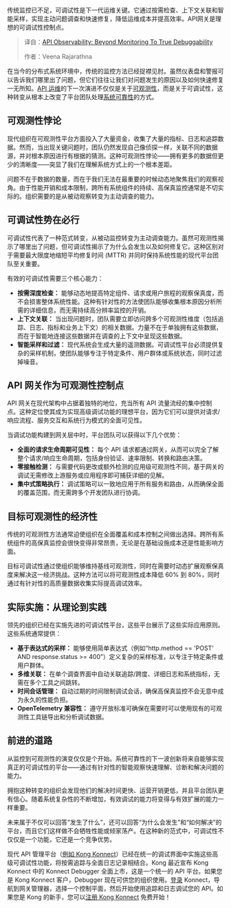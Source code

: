 <!--
title: API可观测性：从监控走向真正的可调试性
cover: https://cdn.thenewstack.io/media/2025/08/b5dbe6b1-screenshot-2025-08-06-at-10.42.14%E2%80%AFam-1024x580.png
summary: 传统监控已不足，可调试性是下一代运维关键。它通过按需检查、上下文关联和智能采样，实现主动问题调查和快速修复，降低运维成本并提高效率。API网关是理想的可调试性控制点。
-->

传统监控已不足，可调试性是下一代运维关键。它通过按需检查、上下文关联和智能采样，实现主动问题调查和快速修复，降低运维成本并提高效率。API网关是理想的可调试性控制点。

> 译自：[API Observability: Beyond Monitoring To True Debuggability](https://thenewstack.io/api-observability-beyond-monitoring-to-true-debuggability/)
> 
> 作者：Veena Rajarathna

在当今的分布式系统环境中，传统的监控方法已经捉襟见肘。虽然仪表盘和警报可以告诉我们哪里出了问题，但它们往往让我们对问题发生的原因以及如何快速修复一无所知。[API 运维](https://thenewstack.io/api-management/)的下一次演进不仅仅是关于[可观测性](https://thenewstack.io/observability/)，而是关于可调试性，这种转变从根本上改变了平台团队处理[系统可靠性](https://thenewstack.io/a-new-definition-of-reliability/)的方式。

## 可观测性悖论

现代组织在可观测性平台方面投入了大量资金，收集了大量的指标、日志和追踪数据。然而，当出现关键问题时，团队仍然发现自己像侦探一样，关联不同的数据源，并对根本原因进行有根据的猜测。这种可观测性悖论——拥有更多的数据但更少的清晰度——突显了我们在理解系统方式上的一个根本差距。

问题不在于数据的数量，而在于我们无法在最重要的时候动态地聚焦我们的观察视角。由于性能开销和成本限制，跨所有系统组件的持续、高保真监控通常是不切实际的。组织需要的是从被动观察转变为主动调查的能力。

## 可调试性势在必行

可调试性代表了一种范式转变，从被动监控转变为主动调查能力。虽然可观测性揭示了哪里出了问题，但可调试性揭示了为什么会发生以及如何修复它。这种区别对于需要最大限度地缩短平均修复时间 (MTTR) 并同时保持系统性能的现代平台团队至关重要。

有效的可调试性需要三个核心能力：

* **按需深度检查：** 能够动态地提高特定组件、请求或用户旅程的观察保真度，而不会损害整体系统性能。这种有针对性的方法使团队能够收集根本原因分析所需的详细信息，而无需持续高分辨率监控的开销。
* **上下文关联：** 当出现问题时，团队需要立即访问跨多个可观测性维度（包括追踪、日志、指标和业务上下文）的相关数据。力量不在于单独拥有这些数据，而在于智能地连接这些数据并在调查的上下文中呈现这些数据。
* **智能采样和过滤：** 现代系统会生成大量的遥测数据。可调试性平台必须提供复杂的采样机制，使团队能够专注于特定条件、用户群体或系统状态，同时过滤掉噪音。

## API 网关作为可观测性控制点

API 网关在现代架构中占据着独特的地位，充当所有 API 流量流经的集中控制点。这种定位使其成为实现高级调试功能的理想平台，因为它们可以提供对请求/响应流程、服务交互和系统行为模式的全面可见性。

当调试功能构建到网关层中时，平台团队可以获得以下几个优势：

* **全面的请求生命周期可见性：** 每个 API 请求都通过网关，从而可以完全了解整个请求/响应生命周期，包括身份验证、速率限制、转换和路由决策。
* **零接触检测：** 与需要代码更改或额外检测的应用级可观测性不同，基于网关的调试无需修改上游服务或应用程序即可捕获详细的见解。
* **集中式策略执行：** 调试策略可以一致地应用于所有服务和路由，从而确保全面的覆盖范围，而无需跨多个开发团队进行协调。

## 目标可观测性的经济性

传统的可观测性方法通常迫使组织在全面覆盖和成本控制之间做出选择。跨所有系统组件的高保真监控会很快变得非常昂贵，无论是在基础设施成本还是性能影响方面。

目标可调试性通过使组织能够维持基线可观测性，同时在需要时动态扩展观察保真度来解决这一经济挑战。这种方法可以将可观测性成本降低 60% 到 80%，同时通过有针对性的高质量数据收集实际提高调试效率。

## 实际实施：从理论到实践

领先的组织已经在实施先进的可调试性平台，这些平台展示了这些实际应用原则。这些系统通常提供：

* **基于表达式的采样：** 能够使用简单表达式（例如“http.method == 'POST' AND response.status >= 400”）定义复杂的采样标准，以专注于特定条件或用户群体。
* **多维关联：** 在单个调查界面中自动关联追踪/跨度、详细日志和系统指标，无需在多个工具之间跳转。
* **时间会话管理：** 自动过期的时间限制调试会话，确保高保真监控不会无意中成为永久的性能负担。
* **OpenTelemetry 兼容性：** 遵守开放标准可确保在需要时可以使用现有的可观测性工具链导出和分析调试数据。

## **前进的道路**

从监控到可观测性的演变仅仅是个开始。系统可靠性的下一波创新将来自能够实现真正的可调试性的平台——通过有针对性的智能观察快速理解、诊断和解决问题的能力。

拥抱这种转变的组织会发现他们的解决时间更快、运营开销更低，并且平台团队更有信心。随着系统复杂性的不断增加，有效调试的能力将变得与有效扩展的能力一样重要。

未来属于不仅可以回答“发生了什么”，还可以回答“为什么会发生”和“如何解决”的平台，而且它们这样做不会牺牲性能或倾家荡产。在这种新的范式中，可调试性不仅仅是一个功能，它还是一个竞争优势。

现代 API 管理平台（[例如 Kong Konnect](https://konghq.com/products/kong-konnect)）已经在统一的调试界面中实施这些高级可调试性功能，将按需追踪与全面日志记录相结合。Kong 最近宣布 Kong Konnect 中的 Konnect Debugger 全面上市，这是一个统一的 API 平台。如果您是 Kong Konnect 客户，Debugger 现在可供您的组织使用。[登录](https://cloud.konghq.com/login) Konnect，导航到网关管理器，选择一个控制平面，然后开始使用追踪和日志调试您的 API。如果您是 Kong 的新手，您可以[注册 Kong Konnect](https://konghq.com/products/kong-konnect/register) 免费开始！